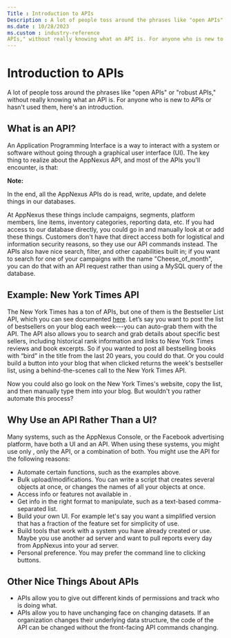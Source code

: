 ```yaml
---
Title : Introduction to APIs
Description : A lot of people toss around the phrases like "open APIs" or "robust
ms.date : 10/28/2023
ms.custom : industry-reference
APIs," without really knowing what an API is. For anyone who is new to
---
```



# Introduction to APIs



A lot of people toss around the phrases like "open APIs" or "robust
APIs," without really knowing what an API is. For anyone who is new to
APIs or hasn't used them, here's an introduction.



## What is an API?



An Application Programming Interface is a way to interact with a system
or software without going through a graphical user interface (UI). The
key thing to realize about the AppNexus API, and
most of the APIs you'll encounter, is that:


<b>Note:</b>

In the end, all the AppNexus APIs do is read,
write, update, and delete things in our databases.





At AppNexus these things include campaigns,
segments, platform members, line items, inventory categories, reporting
data, etc. If you had access to our database directly, you could go in
and manually look at or add these things. Customers don't have that
direct access both for logistical and information security reasons, so
they use our API commands instead. The APIs also have nice search,
filter, and other capabilities built in; if you want to search for one
of your campaigns with the name "Cheese_of_month", you can do that with
an API request rather than using a MySQL query of the database.





## Example: New York Times API

The New York Times has a ton of APIs, but one of them is the Bestseller
List API, which you can see documented
<a href="https://developer.nytimes.com/docs/books-product/1/overview"
class="xref" target="_blank">here</a>. Let’s say you want to post the
list of bestsellers on your blog each week---you can auto-grab them with
the API. The API also allows you to search and grab details about
specific best sellers, including historical rank information and links
to New York Times reviews and book excerpts. So if you wanted to post
all bestselling books with “bird” in the title from the last 20 years,
you could do that. Or you could build a button into your blog that when
clicked returns the week's bestseller list, using a behind-the-scenes
call to the New York Times API.

Now you could also go look on the New York Times's website, copy the
list, and then manually type them into your blog. But wouldn't you
rather automate this process?





## Why Use an API Rather Than a UI?

Many systems, such as the AppNexus Console, or
the Facebook advertising platform, have both a UI and an API. When using
these systems, you might use only , only the
API, or a combination of both. You might use the API for the following
reasons:

- Automate certain functions, such as the examples above.
- Bulk upload/modifications. You can write a script that creates several
  objects at once, or changes the names of all your objects at once.
- Access info or features not available in .
- Get info in the right format to manipulate, such as a text-based
  comma-separated list.
- Build your own UI. For example let's say you want a simplified version
  that has a fraction of the feature set for simplicity of use.
- Build tools that work with a system you have already created or use.
  Maybe you use another ad server and want to pull reports every day
  from AppNexus into your ad server.
- Personal preference. You may prefer the command line to clicking
  buttons.





## Other Nice Things About APIs

- APIs allow you to give out different kinds of permissions and track
  who is doing what.
- APIs allow you to have unchanging face on changing datasets. If an
  organization changes their underlying data structure, the code of the
  API can be changed without the front-facing API commands changing.






